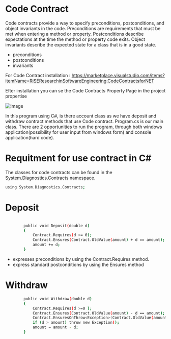 # Code Contract

Code contracts provide a way to specify preconditions, postconditions, and object invariants in the code. Preconditions are requirements that must be met when entering a method or property. Postconditions describe expectations at the time the method or property code exits. Object invariants describe the expected state for a class that is in a good state.

- preconditions
- postconditions
- invariants

For Code Contract installation : https://marketplace.visualstudio.com/items?itemName=RiSEResearchinSoftwareEngineering.CodeContractsforNET

Efter installation you can se the Code Contracts Property Page in the project propertise 


![image](https://user-images.githubusercontent.com/20173643/49053309-f08c3b80-f1ef-11e8-8fba-bd99b681e39f.png)

In this program using C#, is there account class as we have deposit and withdraw contract methods that use Code contract. Program.cs is our main class. There are 2 opportunities to run the program, through both windows application(possibility for user input from windows form) and console application(hard code).
 

# Requitment for use contract in C# 

The classes for code contracts can be found in the System.Diagnostics.Contracts namespace.

```sh
using System.Diagnostics.Contracts;
```

# Deposit
```sh

        public void Deposit(double d)
        {
            Contract.Requires(d >= 0);
            Contract.Ensures(Contract.OldValue(amount) + d == amount);
            amount += d;
        }
```
- expresses preconditions by using the Contract.Requires method.
- express standard postconditions by using the Ensures method


# Withdraw
```sh
        public void Withdraw(double d)
        {
            Contract.Requires(d >=0 );
            Contract.Ensures(Contract.OldValue(amount) - d == amount);
            Contract.EnsuresOnThrow<Exception>(Contract.OldValue(amount) == amount);
            if (d > amount) throw new Exception();
            amount = amount - d;
        }
```
